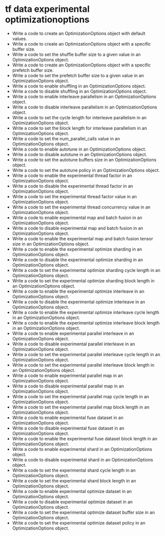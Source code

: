 # tf data experimental optimizationoptions

- Write a code to create an OptimizationOptions object with default values.
- Write a code to create an OptimizationOptions object with a specific buffer size.
- Write a code to set the shuffle buffer size to a given value in an OptimizationOptions object.
- Write a code to create an OptimizationOptions object with a specific prefetch buffer size.
- Write a code to set the prefetch buffer size to a given value in an OptimizationOptions object.
- Write a code to enable shuffling in an OptimizationOptions object.
- Write a code to disable shuffling in an OptimizationOptions object.
- Write a code to enable interleave parallelism in an OptimizationOptions object.
- Write a code to disable interleave parallelism in an OptimizationOptions object.
- Write a code to set the cycle length for interleave parallelism in an OptimizationOptions object.
- Write a code to set the block length for interleave parallelism in an OptimizationOptions object.
- Write a code to set the num_parallel_calls value in an OptimizationOptions object.
- Write a code to enable autotune in an OptimizationOptions object.
- Write a code to disable autotune in an OptimizationOptions object.
- Write a code to set the autotune buffers size in an OptimizationOptions object.
- Write a code to set the autotune policy in an OptimizationOptions object.
- Write a code to enable the experimental thread factor in an OptimizationOptions object.
- Write a code to disable the experimental thread factor in an OptimizationOptions object.
- Write a code to set the experimental thread factor value in an OptimizationOptions object.
- Write a code to set the experimental thread concurrency value in an OptimizationOptions object.
- Write a code to enable experimental map and batch fusion in an OptimizationOptions object.
- Write a code to disable experimental map and batch fusion in an OptimizationOptions object.
- Write a code to enable the experimental map and batch fusion tensor size in an OptimizationOptions object.
- Write a code to enable the experimental optimize sharding in an OptimizationOptions object.
- Write a code to disable the experimental optimize sharding in an OptimizationOptions object.
- Write a code to set the experimental optimize sharding cycle length in an OptimizationOptions object.
- Write a code to set the experimental optimize sharding block length in an OptimizationOptions object.
- Write a code to enable the experimental optimize interleave in an OptimizationOptions object.
- Write a code to disable the experimental optimize interleave in an OptimizationOptions object.
- Write a code to enable the experimental optimize interleave cycle length in an OptimizationOptions object.
- Write a code to enable the experimental optimize interleave block length in an OptimizationOptions object.
- Write a code to enable experimental parallel interleave in an OptimizationOptions object.
- Write a code to disable experimental parallel interleave in an OptimizationOptions object.
- Write a code to set the experimental parallel interleave cycle length in an OptimizationOptions object.
- Write a code to set the experimental parallel interleave block length in an OptimizationOptions object.
- Write a code to enable experimental parallel map in an OptimizationOptions object.
- Write a code to disable experimental parallel map in an OptimizationOptions object.
- Write a code to set the experimental parallel map cycle length in an OptimizationOptions object.
- Write a code to set the experimental parallel map block length in an OptimizationOptions object.
- Write a code to enable experimental fuse dataset in an OptimizationOptions object.
- Write a code to disable experimental fuse dataset in an OptimizationOptions object.
- Write a code to enable the experimental fuse dataset block length in an OptimizationOptions object.
- Write a code to enable experimental shard in an OptimizationOptions object.
- Write a code to disable experimental shard in an OptimizationOptions object.
- Write a code to set the experimental shard cycle length in an OptimizationOptions object.
- Write a code to set the experimental shard block length in an OptimizationOptions object.
- Write a code to enable experimental optimize dataset in an OptimizationOptions object.
- Write a code to disable experimental optimize dataset in an OptimizationOptions object.
- Write a code to set the experimental optimize dataset buffer size in an OptimizationOptions object.
- Write a code to set the experimental optimize dataset policy in an OptimizationOptions object.